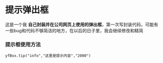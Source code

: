 # 提示弹出框
这是一个我 **自己封装并在公司网页上使用的弹出框**，第一次写封装代码，可能有一些bug和代码不够简洁的地方，在以后的日子里，我会继续修改和精简
### 提示框使用方法
```
yfBox.tip("info","这里是提示内容","2000")
```
